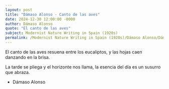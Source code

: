 ```yaml
---
layout: post
title: "Dámaso Alonso - Canto de las aves"
date: 2024-12-30 12:00:00 -0000
author: Dámaso Alonso
quote: "El canto de las aves"
subject: Modernist Nature Writing in Spain (1920s)
permalink: /Modernist Nature Writing in Spain (1920s)/Dámaso Alonso/Dámaso Alonso - Canto de las aves
---
```


El canto de las aves
resuena entre los eucaliptos,
y las hojas caen
danzando en la brisa.

La tarde se pliega
y el horizonte nos llama,
la esencia del día
es un susurro que abraza.

- Dámaso Alonso
